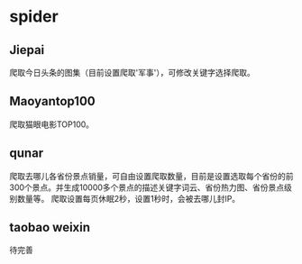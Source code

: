 # spider


## Jiepai
爬取今日头条的图集（目前设置爬取'军事'），可修改关键字选择爬取。

## Maoyantop100
爬取猫眼电影TOP100。

## qunar
爬取去哪儿各省份景点销量，可自由设置爬取数量，目前是设置选取每个省份的前300个景点。并生成10000多个景点的描述关键字词云、省份热力图、省份景点级别数量等。
爬取设置每页休眠2秒，设置1秒时，会被去哪儿封IP。

## taobao  weixin
待完善
